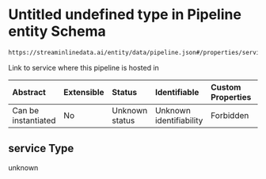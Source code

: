 # Untitled undefined type in Pipeline entity Schema

```txt
https://streaminlinedata.ai/entity/data/pipeline.json#/properties/service
```

Link to service where this pipeline is hosted in

| Abstract            | Extensible | Status         | Identifiable            | Custom Properties | Additional Properties | Access Restrictions | Defined In                                                         |
| :------------------ | :--------- | :------------- | :---------------------- | :---------------- | :-------------------- | :------------------ | :----------------------------------------------------------------- |
| Can be instantiated | No         | Unknown status | Unknown identifiability | Forbidden         | Allowed               | none                | [pipeline.json*](pipeline.md "open original schema") |

## service Type

unknown
